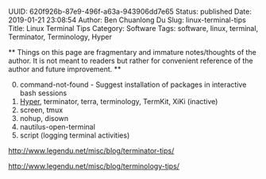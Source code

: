 UUID: 620f926b-87e9-496f-a63a-943906dd7e65
Status: published
Date: 2019-01-21 23:08:54
Author: Ben Chuanlong Du
Slug: linux-terminal-tips
Title: Linux Terminal Tips
Category: Software
Tags: software, linux, terminal, Terminator, Terminology, Hyper

**
Things on this page are
fragmentary and immature notes/thoughts of the author.
It is not meant to readers
but rather for convenient reference of the author and future improvement.
**


0. command-not-found - Suggest installation of packages in interactive bash sessions
1. [Hyper](https://hyper.is/), terminator, terra, terminology, TermKit, XiKi (inactive)
3. screen, tmux
4. nohup, disown
5. nautilus-open-terminal
6. script (logging terminal activities)

http://www.legendu.net/misc/blog/terminator-tips/

http://www.legendu.net/misc/blog/terminology-tips/
